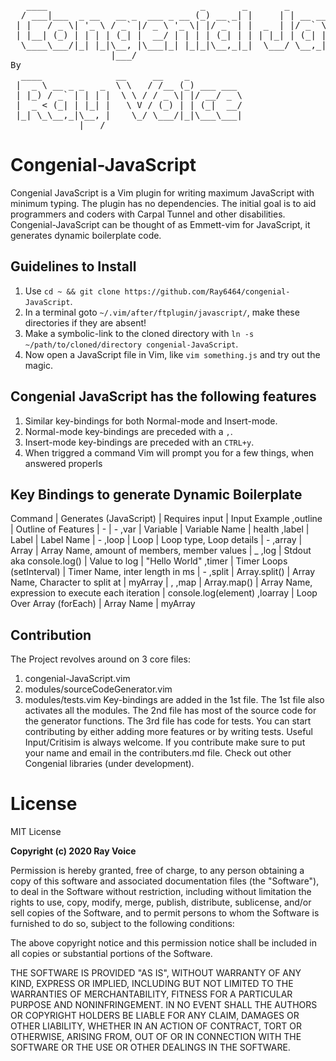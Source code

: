 <pre>
   ____                             _       _       _                  ____            _       _     
  / ___|___  _ __   __ _  ___ _ __ (_) __ _| |     | | __ ___   ____ _/ ___|  ___ _ __(_)_ __ | |_   
 | |   / _ \| '_ \ / _` |/ _ \ '_ \| |/ _` | |  _  | |/ _` \ \ / / _` \___ \ / __| '__| | '_ \| __|  
 | |__| (_) | | | | (_| |  __/ | | | | (_| | | | |_| | (_| |\ V / (_| |___) | (__| |  | | |_) | |_   
  \____\___/|_| |_|\__, |\___|_| |_|_|\__,_|_|  \___/ \__,_| \_/ \__,_|____/ \___|_|  |_| .__/ \__|  
                   |___/                                                                |_|          
By  
  ____              __     __    _            
 |  _ \ __ _ _   _  \ \   / /__ (_) ___ ___   
 | |_) / _` | | | |  \ \ / / _ \| |/ __/ _ \  
 |  _ < (_| | |_| |   \ V / (_) | | (_|  __/  
 |_| \_\__,_|\__, |    \_/ \___/|_|\___\___|  
             |___/                            
</pre>

Congenial-JavaScript
====================
Congenial JavaScript is a Vim plugin for writing maximum JavaScript with minimum typing. The plugin has no dependencies. The initial goal is to aid programmers and coders with Carpal Tunnel and other disabilities.
Congenial-JavaScript can be thought of as Emmett-vim for JavaScript, it generates dynamic boilerplate code.

Guidelines to Install
---
1. Use `cd ~ && git clone https://github.com/Ray6464/congenial-JavaScript`.
2. In a terminal goto `~/.vim/after/ftplugin/javascript/`, make these directories if they are absent!
3. Make a symbolic-link to the cloned directory with `ln -s ~/path/to/cloned/directory congenial-JavaScript`.
4. Now open a JavaScript file in Vim, like `vim something.js` and try out the magic.

Congenial JavaScript has the following features
-----------------------------------------------
1. Similar key-bindings for both Normal-mode and Insert-mode.
2. Normal-mode key-bindings are preceded with a `,`.
3. Insert-mode key-bindings are preceded with an `CTRL+y`.
4. When triggred a command Vim will prompt you for a few things, when answered properls 

Key Bindings to generate Dynamic Boilerplate
--------------------------------------------
Command   |  Generates (JavaScript)     |  Requires input                                   |  Input Example
 ,outline  |  Outline of Features        |  -                                                |  -
 ,var      |  Variable                   |  Variable Name                                    |  health
 ,label    |  Label                      |  Label Name                                       |  - 
 ,loop     |  Loop                       |  Loop type, Loop details                          |  -
 ,array    |  Array                      |  Array Name, amount of members, member values     |  _
 ,log      |  Stdout aka console.log()   |  Value to log                                     |  "Hello World"
 ,timer    |  Timer Loops (setInterval)  |  Timer Name, inter length in ms                   |  -
 ,split    |  Array.split()              |  Array Name, Character to split at                |  myArray | ,
 ,map      |  Array.map()                |  Array Name, expression to execute each iteration |  console.log(element)
 ,loarray  |  Loop Over Array (forEach)  |  Array Name                                       |  myArray


Contribution
------------
The Project revolves around on 3 core files:
1. congenial-JavaScript.vim
2. modules/sourceCodeGenerator.vim
3. modules/tests.vim
Key-bindings are added in the 1st file.
The 1st file also activates all the modules.
The 2nd file has most of the source code for the generator functions.
The 3rd file has code for tests.
You can start contributing by either adding more features or by writing tests.
Useful Input/Critisim is always welcome.
If you contribute make sure to put your name and email in the contributers.md file. Check out other Congenial libraries (under development).

License
=======
MIT License

**Copyright (c) 2020 Ray Voice**

Permission is hereby granted, free of charge, to any person obtaining a copy
of this software and associated documentation files (the "Software"), to deal
in the Software without restriction, including without limitation the rights
to use, copy, modify, merge, publish, distribute, sublicense, and/or sell
copies of the Software, and to permit persons to whom the Software is
furnished to do so, subject to the following conditions:

The above copyright notice and this permission notice shall be included in all
copies or substantial portions of the Software.

THE SOFTWARE IS PROVIDED "AS IS", WITHOUT WARRANTY OF ANY KIND, EXPRESS OR
IMPLIED, INCLUDING BUT NOT LIMITED TO THE WARRANTIES OF MERCHANTABILITY,
FITNESS FOR A PARTICULAR PURPOSE AND NONINFRINGEMENT. IN NO EVENT SHALL THE
AUTHORS OR COPYRIGHT HOLDERS BE LIABLE FOR ANY CLAIM, DAMAGES OR OTHER
LIABILITY, WHETHER IN AN ACTION OF CONTRACT, TORT OR OTHERWISE, ARISING FROM,
OUT OF OR IN CONNECTION WITH THE SOFTWARE OR THE USE OR OTHER DEALINGS IN THE
SOFTWARE.

